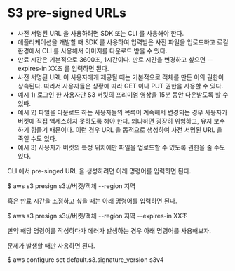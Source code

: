 # S3 pre-signed URLs

- 사전 서명된 URL 을 사용하려면 SDK 또는 CLI 를 사용해야 한다.
- 애플리케이션을 개발할 때 SDK 를 사용하여 입력받은 사진 파일을 업로드하고 로컬 환경에서 CLI 를 사용해서 이미지를 다운로드 받을 수 있다.
- 만료 시간은 기본적으로 3600초, 1시간이다. 만료 시간을 변경하고 싶으면 --expires-in XX초 를 입력하면 된다.
- 사전 서명된 URL 이 사용자에게 제공될 때는 기본적으로 객체를 만든 이의 권한이 상속된다. 따라서 사용자들은 상황에 따라 GET 이나 PUT 권한을 사용할 수 있다.
- 예시 1) 로그인 한 사용자만 S3 버킷의 프리미엄 영상을 15분 동안 다운받도록 할 수 있따. 
- 예시 2) 파일을 다운로드 하는 사용자들의 목록이 계속해서 변경되는 경우 사용자가 버킷에 직접 액세스하지 못하도록 해야 한다. 왜냐하면 굉장히 위험하고, 유지 보수하기 힘들기 때문이다. 이런 경우 URL 을 동적으로 생성하여 사전 서명된 URL 을 죽일 수도 있다.  
- 예시 3) 사용자가 버킷의 특정 위치에만 파일을 업로드할 수 있도록 권한을 줄 수도 있다. 

CLI 에서 pre-singed URL 을 생성하려면 아래 명령어를 입력하면 된다.

$ aws s3 presign s3://버킷/객체 --region 지역

혹은 만료 시간을 조정하고 싶을 때는 아래 명령어를 입력하면 된다.


$ aws s3 presign s3://버킷/객체 --region 지역 --expires-in XX초

만약 해당 명령어를 작성하다가 에러가 발생하는 경우 아래 명령어를 사용해보자.

문제가 발생할 때만 사용하면 된다.

$ aws configure set default.s3.signature_version s3v4